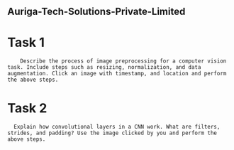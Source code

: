 ## Auriga-Tech-Solutions-Private-Limited

# Task 1

        Describe the process of image preprocessing for a computer vision task. Include steps such as resizing, normalization, and data augmentation. Click an image with timestamp, and location and perform the above steps. 

# Task 2

      Explain how convolutional layers in a CNN work. What are filters, strides, and padding? Use the image clicked by you and perform the above steps.  
